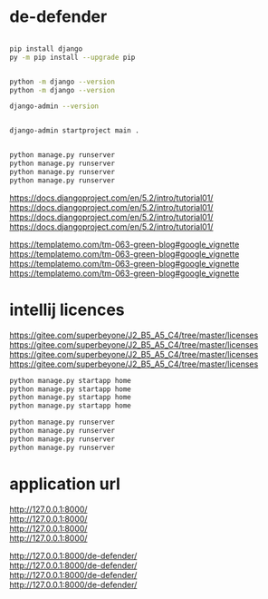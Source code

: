 # de-defender

```bash

pip install django
py -m pip install --upgrade pip 


python -m django --version
python -m django --version                               

django-admin --version


django-admin startproject main .


python manage.py runserver
python manage.py runserver
python manage.py runserver
python manage.py runserver

```

https://docs.djangoproject.com/en/5.2/intro/tutorial01/ </br>
https://docs.djangoproject.com/en/5.2/intro/tutorial01/ </br>
https://docs.djangoproject.com/en/5.2/intro/tutorial01/ </br>
https://docs.djangoproject.com/en/5.2/intro/tutorial01/ </br>


https://templatemo.com/tm-063-green-blog#google_vignette </br>
https://templatemo.com/tm-063-green-blog#google_vignette </br>
https://templatemo.com/tm-063-green-blog#google_vignette </br>
https://templatemo.com/tm-063-green-blog#google_vignette </br>


# intellij licences

https://gitee.com/superbeyone/J2_B5_A5_C4/tree/master/licenses </br>
https://gitee.com/superbeyone/J2_B5_A5_C4/tree/master/licenses </br>
https://gitee.com/superbeyone/J2_B5_A5_C4/tree/master/licenses </br>
https://gitee.com/superbeyone/J2_B5_A5_C4/tree/master/licenses </br>



```cmd
python manage.py startapp home
python manage.py startapp home
python manage.py startapp home
python manage.py startapp home

python manage.py runserver
python manage.py runserver
python manage.py runserver
python manage.py runserver
```

# application url
http://127.0.0.1:8000/ </br>
http://127.0.0.1:8000/ </br>
http://127.0.0.1:8000/ </br>
http://127.0.0.1:8000/ </br>

http://127.0.0.1:8000/de-defender/ </br>
http://127.0.0.1:8000/de-defender/ </br>
http://127.0.0.1:8000/de-defender/ </br>
http://127.0.0.1:8000/de-defender/ </br>

